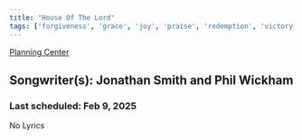 ```yaml
---
title: "House Of The Lord"
tags: ['forgiveness', 'grace', 'joy', 'praise', 'redemption', 'victory', 'worship']
---
```


[Planning Center](https://services.planningcenteronline.com/songs/26163751)

## Songwriter(s): Jonathan Smith and Phil Wickham
### Last scheduled: Feb 9, 2025          

No Lyrics
